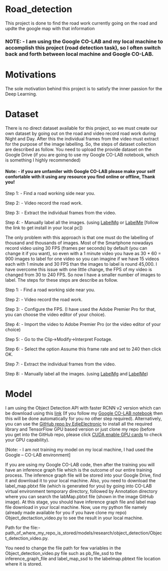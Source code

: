 # Road_detection
This project is done to find the road work currently going on the road and updte the google map with that information
### NOTE: - I am using the Google CO-LAB and my local machine to accomplish this project (road detection task), so I often switch back and forth between local machine and Google CO-LAB.
# Motivations
The sole motivation behind this project is to satisfy the inner passion for the Deep Learning.
# Dataset
There is no direct dataset available for this project, so we must create our own dataset by going out on the road and video record road work during Night and Day. After this the individual frames from the video must extract for the purpose of the image labelling. So, the steps of dataset collection are described as follow. You need to upload the provide dataset on the Google Drive (if you are going to use my Google CO-LAB notebook, which is something I highly recommended)

#### Note: - if you are unfamiler with Google CO-LAB please make your self confortable with it using any resource you find online or offline, Thank you!

Step 1: - Find a road working side near you.

Step 2: - Video record the road work.

Step 3: - Extract the individual frames from the video.

Step 4: - Manually label all the images. (using [LabelMg](https://github.com/tzutalin/labelImg) or [LabelMe](http://labelme.csail.mit.edu/Release3.0/) [follow the link to get install in your local pc])

The only problem with this approach is that one must do the labelling of thousand and thousands of images. Most of the Smartphone nowadays record video using 30 FPS (frames per seconds) by default (you can change it if you want), so even with a 1 minute video you have as 30 * 60 = 900 images to label for one video so you can imagine if we have 15 videos each with 1 minute and 30 FPS than the images to label is round 45,000.  I have overcome this issue with one little change, the FPS of my video is changed from 30 to 240 FPS. So now I have a smaller number of images to label. The steps for these steps are describe as follow.

Step 1: - Find a road working side near you.

Step 2: - Video record the road work.

Step 3: - Configure the FPS. (I have used the Adobe Premier Pro for that, you can choose the video editor of your choice).

Step 4: - Import the video to Adobe Premier Pro (or the video editor of your choice)

Step 5: - Go to the Clip->Modify->Interpret Footage.

Step 6: - Select the option Assume this frame rate and set to 240 then click OK.

Step 7:  - Extract the individual frames from the video.

Step 8: - Manually label all the images. (using [LabelMg](https://github.com/tzutalin/labelImg) and [LabelMe](http://labelme.csail.mit.edu/Release3.0/))

# Model
I am using the Object Detection API with faster RCNN v2 version which can be download using this [link](https://github.com/tensorflow/models) (If you follow my [Google CO-LAB notebook](https://github.com/PranavPatel292/Road_detection/blob/master/RCNN_road_detection) then this will be done automatically for you no other step required). Alternatively, you can use the [GitHub repo by EdjeElectronic](https://github.com/EdjeElectronics/TensorFlow-Object-Detection-API-Tutorial-Train-Multiple-Objects-Windows-10) to install all the required library and TensorFlow GPU based version or just clone my repo  (before you get into the GitHub repo, please click [CUDA enable GPU cards](https://developer.nvidia.com/cuda-gpus) to check your GPU capability).

[Note: - I am not training my model on my local machine, I had used the Google – CO-LAB environment] 

If you are using my Google CO-LAB code, then after the training you will have an inference graph file which is the outcome of our entire training process. The inference graph file will be stored into your Google Drive, find it and download it to your local machine. Also, you need to download the label_map.pbtxt file (which is generated for you) by going into CO-LAB virtual environment temporary directory, followed by Annotation directory where you can search the labMap.pbtxt file (shown in the image GitHub image).
At this stage, you should have inference graph file and label map file download in your local machine.
Now, use my python file namely (already made available for you if you have clone my repo) Object_dectaction_video.py to see the result in your local machine. 

Path for the file:- path_of_where_my_repo_is_stored/models/research/object_detection/Object_detection_video.py. 

You need to change the file path for few variables in the Object_detection_video.py file such as pb_file_ssd to the inference_graph_file and label_map_ssd to the labelmap.pbtext file location where it is stored.

